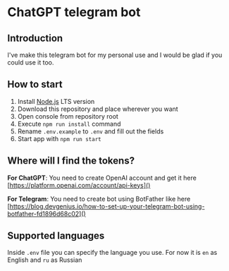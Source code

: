 # ChatGPT telegram bot

## Introduction
I've make this telegram bot for my personal use and I would be glad if you could use it too.

## How to start
1. Install [Node.js](https://nodejs.org/en/) LTS version 
2. Download this repository and place wherever you want
3. Open console from repository root
4. Execute `npm run install` command
5. Rename `.env.example` to `.env` and fill out the fields
6. Start app with `npm run start`

## Where will I find the tokens?
**For ChatGPT**: You need to create OpenAI account and get it here [https://platform.openai.com/account/api-keys]()

**For Telegram**: You need to create bot using BotFather like here [https://blog.devgenius.io/how-to-set-up-your-telegram-bot-using-botfather-fd1896d68c02]()

## Supported languages
Inside `.env` file you can specify the language you use. For now it is `en` as English and `ru` as Russian
